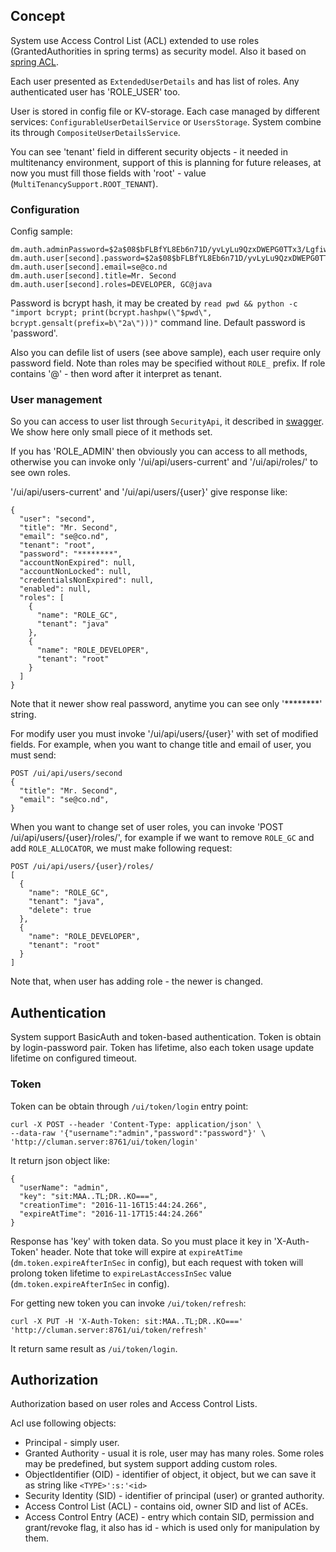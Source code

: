 ## Concept ##

System use Access Control List (ACL) extended to use roles (GrantedAuthorities in spring terms) as security model. 
Also it based on [spring ACL](http://docs.spring.io/spring-security/site/docs/current/reference/html/domain-acls.html).

Each user presented as `ExtendedUserDetails` and has list of roles. Any authenticated user has 'ROLE_USER' too.

User is stored in config file or KV-storage. Each case managed by different services: `ConfigurableUserDetailService` or 
`UsersStorage`. System combine its through `CompositeUserDetailsService`. 

You can see 'tenant' field in different security objects - it needed in multitenancy environment, support of this is 
planning for future releases, at now you must fill those fields with 'root' - value (`MultiTenancySupport.ROOT_TENANT`).

### Configuration ###

Config sample:

    dm.auth.adminPassword=$2a$08$bFLBfYL8Eb6n71D/yvLyLu9QzxDWEPG0TTx3/LgfiwaKdhfyCEdVe
    dm.auth.user[second].password=$2a$08$bFLBfYL8Eb6n71D/yvLyLu9QzxDWEPG0TTx3/LgfiwaKdhfyCEdVe
    dm.auth.user[second].email=se@co.nd
    dm.auth.user[second].title=Mr. Second
    dm.auth.user[second].roles=DEVELOPER, GC@java 

Password is bcrypt hash, it may be created by 
`read pwd && python -c "import bcrypt; print(bcrypt.hashpw(\"$pwd\", bcrypt.gensalt(prefix=b\"2a\")))"`
command line. Default password is 'password'.

Also you can defile list of users (see above sample), each user require only password field. Note than roles may be 
specified without `ROLE_` prefix. If role contains '@' - then word after it interpret as tenant. 

### User management ###

So you can access to user list through `SecurityApi`, it described in 
[swagger](http://172.31.0.3:8761/swagger-ui.html#/security-api). We show here only 
small piece of it methods set.

If you has 'ROLE_ADMIN' then obviously you can access to all methods, 
otherwise you can invoke only '/ui/api/users-current' and '/ui/api/roles/' to see own roles.

'/ui/api/users-current' and '/ui/api/users/{user}' give response like:

    {
      "user": "second",
      "title": "Mr. Second",
      "email": "se@co.nd",
      "tenant": "root",
      "password": "********",
      "accountNonExpired": null,
      "accountNonLocked": null,
      "credentialsNonExpired": null,
      "enabled": null,
      "roles": [
        {
          "name": "ROLE_GC",
          "tenant": "java"
        },
        {
          "name": "ROLE_DEVELOPER",
          "tenant": "root"
        }
      ]
    }

Note that it newer show real password, anytime you can see only '********' string.

For modify user you must invoke '/ui/api/users/{user}' with set of modified fields. For example, when you want 
to change title and email of user, you must send:

    POST /ui/api/users/second
    {
      "title": "Mr. Second",
      "email": "se@co.nd",
    }

When you want to change set of user roles, you can invoke 'POST /ui/api/users/{user}/roles/',
for example if we want to remove `ROLE_GC` and add `ROLE_ALLOCATOR`, we must make following request:

    POST /ui/api/users/{user}/roles/
    [
      {
        "name": "ROLE_GC",
        "tenant": "java",
        "delete": true
      },
      {
        "name": "ROLE_DEVELOPER",
        "tenant": "root"
      }
    ]

Note that, when user has adding role - the newer is changed.

## Authentication ##

System support BasicAuth and token-based authentication. Token is obtain by login-password pair. Token has 
lifetime, also each token usage update lifetime on configured timeout.

### Token ###

Token can be obtain through `/ui/token/login` entry point:

    curl -X POST --header 'Content-Type: application/json' \
    --data-raw '{"username":"admin","password":"password"}' \
    'http://cluman.server:8761/ui/token/login'

It return json object like:

    {
      "userName": "admin",
      "key": "sit:MAA..TL;DR..KO===",
      "creationTime": "2016-11-16T15:44:24.266",
      "expireAtTime": "2016-11-17T15:44:24.266"
    }

Response has 'key' with token data. So you must place it key in 'X-Auth-Token' header. 
Note that toke will expire at `expireAtTime` (`dm.token.expireAfterInSec` in config), but each request with token
will prolong token lifetime to `expireLastAccessInSec` value (`dm.token.expireAfterInSec` in config).   

For getting new token you can invoke `/ui/token/refresh`:

    curl -X PUT -H 'X-Auth-Token: sit:MAA..TL;DR..KO===' 'http://cluman.server:8761/ui/token/refresh'

It return same result as `/ui/token/login`.

## Authorization ##

Authorization based on user roles and Access Control Lists.

Acl use following objects:

* Principal - simply user. 
* Granted Authority - usual it is role, user may has many roles. Some roles may be predefined, but system support adding custom roles.
* ObjectIdentifier (OID) - identifier of object, it object, but we can save it as string like `<TYPE>':s:'<id>`
* Security Identity (SID) - identifier of principal (user) or granted authority.  
* Access Control List (ACL) - contains oid, owner SID and list of ACEs.
* Access Control Entry (ACE) - entry which contain SID, permission and grant/revoke flag, it also has id - which is 
used only for manipulation by them.

